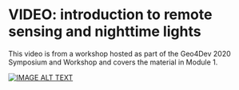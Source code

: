 # VIDEO: introduction to remote sensing and nighttime lights

This video is from a workshop hosted as part of the Geo4Dev 2020 Symposium and Workshop and covers the material in Module 1.

[![IMAGE ALT TEXT](http://img.youtube.com/vi/4NrDhoCvfP4/0.jpg)](http://www.youtube.com/watch?v=4NrDhoCvfP4 "Video Title")